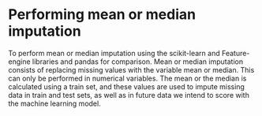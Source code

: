 # **Performing mean or median imputation**

To perform mean or median imputation using the scikit-learn and Feature-engine libraries and pandas for comparison. Mean or median imputation consists of replacing missing values with the variable mean or
median. This can only be performed in numerical variables. The mean or the median is calculated using a train set, and these values are used to impute missing data in train and test sets, as well as in future data we intend to score with the machine learning model.
